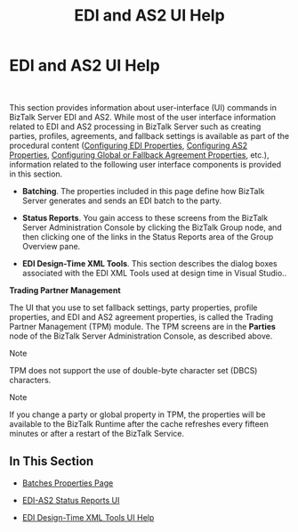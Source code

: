 ﻿---
title: EDI and AS2 UI Help
TOCTitle: EDI and AS2 UI Help
ms:assetid: c1b391e8-da12-4b47-8dde-e7bff3ecf815
ms:mtpsurl: https://msdn.microsoft.com/library/Bb226507(v=BTS.80)
ms:contentKeyID: 51531065
ms.date: 08/30/2017
mtps_version: v=BTS.80
---

# EDI and AS2 UI Help

 

This section provides information about user-interface (UI) commands in BizTalk Server EDI and AS2. While most of the user interface information related to EDI and AS2 processing in BizTalk Server such as creating parties, profiles, agreements, and fallback settings is available as part of the procedural content ([Configuring EDI Properties](https://msdn.microsoft.com/library/bb246069\(v=bts.80\)), [Configuring AS2 Properties](https://msdn.microsoft.com/library/bb245980\(v=bts.80\)), [Configuring Global or Fallback Agreement Properties](https://msdn.microsoft.com/library/bb245981\(v=bts.80\)), etc.), information related to the following user interface components is provided in this section.

  - **Batching**. The properties included in this page define how BizTalk Server generates and sends an EDI batch to the party.

  - **Status Reports**. You gain access to these screens from the BizTalk Server Administration Console by clicking the BizTalk Group node, and then clicking one of the links in the Status Reports area of the Group Overview pane.

  - **EDI Design-Time XML Tools**. This section describes the dialog boxes associated with the EDI XML Tools used at design time in Visual Studio..

**Trading Partner Management**

The UI that you use to set fallback settings, party properties, profile properties, and EDI and AS2 agreement properties, is called the Trading Partner Management (TPM) module. The TPM screens are in the **Parties** node of the BizTalk Server Administration Console, as described above.


> [!NOTE]
> <P>TPM does not support the use of double-byte character set (DBCS) characters.</P>




> [!NOTE]
> <P>If you change a party or global property in TPM, the properties will be available to the BizTalk Runtime after the cache refreshes every fifteen minutes or after a restart of the BizTalk Service.</P>



## In This Section

  - [Batches Properties Page](batches-properties-page.md)

  - [EDI-AS2 Status Reports UI](edi-as2-status-reports-ui.md)

  - [EDI Design-Time XML Tools UI Help](edi-design-time-xml-tools-ui-help.md)

